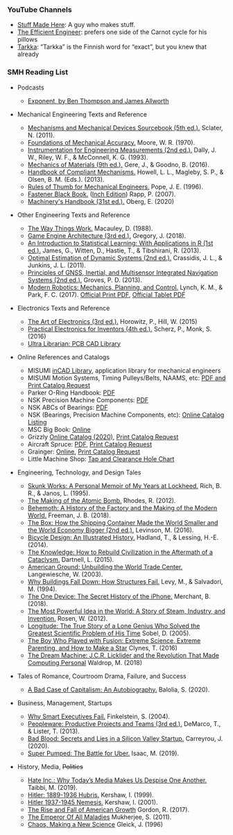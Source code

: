 ### YouTube Channels

* [Stuff Made Here](https://www.youtube.com/channel/UCj1VqrHhDte54oLgPG4xpuQ): A guy who makes stuff.
* [The Efficient Engineer](https://youtube.com/c/TheEfficientEngineer): prefers one side of the Carnot cycle for his pillows
* [Tarkka](https://www.youtube.com/c/tarkka/featured): “Tarkka” is the Finnish word for “exact”, but you knew that already

### SMH Reading List

* Podcasts
  * [Exponent, by Ben Thompson and James Allworth](https://exponent.fm/)
  
* Mechanical Engineering Texts and Reference
  * [Mechanisms and Mechanical Devices Sourcebook (5th ed.).](https://www.amazon.com/dp/0071704426) Sclater, N. (2011).
  * [Foundations of Mechanical Accuracy.](https://www.amazon.com/dp/B0006CAKT8) Moore, W. R. (1970).
  * [Instrumentation for Engineering Measurements (2nd ed.).](https://www.amazon.com/dp/0471551929) Dally, J. W., Riley, W. F., & McConnell, K. G. (1993).
  * [Mechanics of Materials (9th ed.).](https://www.amazon.com/dp/0133254429) Gere, J., & Goodno, B. (2016).
  * [Handbook of Compliant Mechanisms.](https://www.amazon.com/dp/1119953456) Howell, L. L., Magleby, S. P., & Olsen, B. M. (Eds.). (2013).  
  * [Rules of Thumb for Mechanical Engineers.](https://www.amazon.com/dp/0884157903) Pope, J. E. (1996).
  * [Fastener Black Book.](https://www.amazon.com/dp/B00KC58Z3M) ([Inch Edition](https://www.amazon.com/dp/1921722444)) Rapp, P. (2007).
  * [Machinery's Handbook (31st ed.).](https://www.amazon.com/dp/0831137312/) Oberg, E. (2020)
  
* Other Engineering Texts and Reference
  * [The Way Things Work.](https://www.amazon.com/dp/0395428572) Macauley, D. (1988).
  * [Game Engine Architecture (3rd ed.).](https://www.amazon.com/dp/1138035459) Gregory, J. (2018).
  * [An Introduction to Statistical Learning: With Applications in R (1st ed.).](https://www.amazon.com/dp/1461471370) James, G., Witten, D., Hastie, T., & Tibshirani, R. (2013).
  * [Optimal Estimation of Dynamic Systems (2nd ed.).](https://www.amazon.com/dp/1439839859) Crassidis, J. L., & Junkins, J. L. (2011). 
  * [Principles of GNSS, Inertial, and Multisensor Integrated Navigation Systems (2nd ed.).](https://www.amazon.com/dp/1608070050) Groves, P. D. (2013).
  * [Modern Robotics: Mechanics, Planning, and Control.](https://www.amazon.com/dp/1107156300) Lynch, K. M., & Park, F. C. (2017). [Official Print PDF](http://hades.mech.northwestern.edu/images/2/25/MR-v2.pdf), [Official Tablet PDF](http://hades.mech.northwestern.edu/images/0/0c/MR-tablet-v2.pdf)
  
* Electronics Texts and Reference
  * [The Art of Electronics (3rd ed.).](https://www.amazon.com/dp/0521809266) Horowitz, P., Hill, W. (2015)
  * [Practical Electronics for Inventors (4th ed.).](https://www.amazon.com/dp/1259587541/) Scherz, P., Monk, S. (2016)
  * [Ultra Librarian: PCB CAD Library](https://www.ultralibrarian.com/)

* Online References and Catalogs
  * MISUMI [inCAD Library](https://us.misumi-ec.com/us/incadlibrary/), application library for mechanical engineers
  * MISUMI Motion Systems, Timing Pulleys/Belts, NAAMS, etc: [PDF and Print Catalog Request](https://us.misumi-ec.com/us/CatalogRequest.html)
  * Parker O-Ring Handbook: [PDF](https://www.parker.com/Literature/O-Ring%20Division%20Literature/ORD%205700.pdf)
  * NSK Precision Machine Components: [PDF](http://www.nsk-literature.com/en/precision-machine-components/offline/download.pdf)
  * NSK ABCs of Bearings: [PDF](https://www.nsk.com/common/data/ctrgPdf/split/e1102/nsk_cat_e1102m_a7-141.pdf)
  * NSK (Bearings, Precision Machine Components, etc): [Online Catalog Listing](https://www.jp.nsk.com/app01/en/ctrg/index.cgi?inpGroup=precision)  
  * MSC Big Book: [Online](https://www.mscdirect.com/FlyerView?contentPath=/sales-catalogs/big-book)
  * Grizzly [Online Catalog (2020)](https://www.grizzly.com/catalog/2020/main), [Print Catalog Request](https://www.grizzly.com/forms/catalog-request)
  * Aircraft Spruce: [PDF](https://www.aircraftspruce.com/pdf/2021Individual/2021catalog.pdf), [Print Catalog Request](https://www.aircraftspruce.com/catalog/stpages/sprucecatalog.php)
  * Grainger: [Online](https://www.grainger.com/content/tf_onlinecat), [Print Catalog Request](https://www.grainger.com/content/cat_print)
  * Little Machine Shop: [Tap and Clearance Hole Chart](https://littlemachineshop.com/images/gallery/PDF/TapDrillSizes.pdf)

* Engineering, Technology, and Design Tales
  * [Skunk Works: A Personal Memoir of My Years at Lockheed.](https://www.amazon.com/dp/0316743003) Rich, B. R., & Janos, L. (1995).
  * [The Making of the Atomic Bomb.](https://www.amazon.com/dp/1451677618) Rhodes, R. (2012).
  * [Behemoth: A History of the Factory and the Making of the Modern World.](https://www.amazon.com/dp/0393356620) Freeman, J. B. (2018).
  * [The Box: How the Shipping Container Made the World Smaller and the World Economy Bigger (2nd ed.).](https://www.amazon.com/dp/0691170819) Levinson, M. (2016).
  * [Bicycle Design: An Illustrated History.](https://www.amazon.com/dp/0262026759) Hadland, T., & Lessing, H.-E. (2014).
  * [The Knowledge: How to Rebuild Civilization in the Aftermath of a Cataclysm.](https://www.amazon.com/dp/0143127047) Dartnell, L. (2015).
  * [American Ground: Unbuilding the World Trade Center.](https://www.amazon.com/dp/0865476756) Langewiesche, W. (2003).
  * [Why Buildings Fall Down: How Structures Fail.](https://www.amazon.com/dp/039331152X) Levy, M., & Salvadori, M. (1994).
  * [The One Device: The Secret History of the iPhone.](https://www.amazon.com/dp/0316546240) Merchant, B. (2018).
  * [The Most Powerful Idea in the World: A Story of Steam, Industry, and Invention.](https://www.amazon.com/dp/0226726347) Rosen, W. (2012).
  * [Longitude: The True Story of a Lone Genius Who Solved the Greatest Scientific Problem of His Time](https://www.amazon.com/dp/080271529X) Sobel, D. (2005).
  * [The Boy Who Played with Fusion: Extreme Science, Extreme Parenting, and How to Make a Star](https://www.amazon.com/dp/0544705025) Clynes, T. (2016)
  * [The Dream Machine: J.C.R. Licklider and the Revolution That Made Computing Personal](https://www.amazon.com/dp/1732265119) Waldrop, M. (2018)
  
* Tales of Romance, Courtroom Drama, Failure, and Success
  * [A Bad Case of Capitalism: An Autobiography.](https://www.amazon.com/dp/1792354703) Balolia, S. (2020).

* Business, Management, Startups
  * [Why Smart Executives Fail.](https://www.amazon.com/dp/1591840457) Finkelstein, S. (2004).
  * [Peopleware: Productive Projects and Teams (3rd ed.).](https://www.amazon.com/dp/0321934113) DeMarco, T., & Lister, T. (2013).
  * [Bad Blood: Secrets and Lies in a Silicon Valley Startup.](https://www.amazon.com/dp/0525431993) Carreyrou, J. (2020).
  * [Super Pumped: The Battle for Uber.](https://www.amazon.com/dp/0393358615) Isaac, M. (2019).

* History, Media, ~~Politics~~
  * [Hate Inc.: Why Today’s Media Makes Us Despise One Another.](https://www.amazon.com/dp/1682194078) Taibbi, M. (2019).
  * [Hitler: 1889-1936 Hubris.](https://www.amazon.com/dp/0393320359) Kershaw, I. (1999). 
  * [Hitler 1937-1945 Nemesis.](https://www.amazon.com/dp/0393322521) Kershaw, I. (2001).
  * [The Rise and Fall of American Growth](https://www.amazon.com/dp/069117580) Gordon, R. (2017).
  * [The Emperor Of All Maladies](https://www.amazon.com/dp/1439170916) Mukherjee, S. (2011).
  * [Chaos, Making a New Science](https://www.amazon.com/dp/0749386061) Gleick, J. (1996)  

